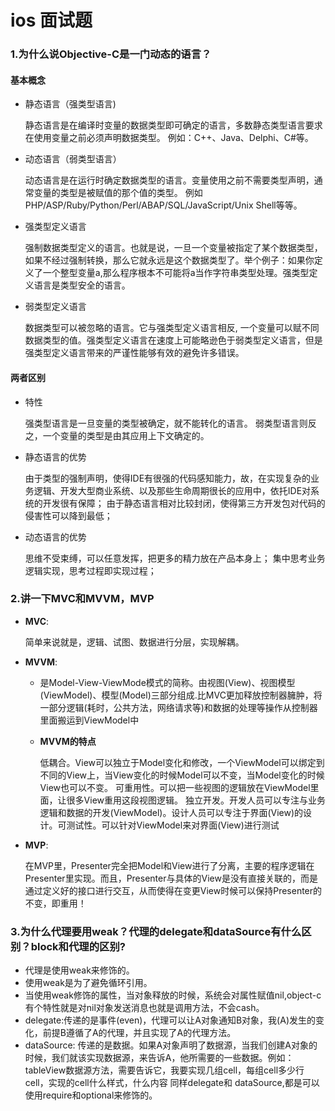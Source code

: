 # ios 面试题

### 1.为什么说Objective-C是一门动态的语言？

#### 基本概念
- 静态语言（强类型语言)

	静态语言是在编译时变量的数据类型即可确定的语言，多数静态类型语言要求在使用变量之前必须声明数据类型。 
例如：C++、Java、Delphi、C#等。

- 动态语言（弱类型语言）

	动态语言是在运行时确定数据类型的语言。变量使用之前不需要类型声明，通常变量的类型是被赋值的那个值的类型。 
例如PHP/ASP/Ruby/Python/Perl/ABAP/SQL/JavaScript/Unix Shell等等。

- 强类型定义语言

	强制数据类型定义的语言。也就是说，一旦一个变量被指定了某个数据类型，如果不经过强制转换，那么它就永远是这个数据类型了。举个例子：如果你定义了一个整型变量a,那么程序根本不可能将a当作字符串类型处理。强类型定义语言是类型安全的语言。

- 弱类型定义语言
	
	数据类型可以被忽略的语言。它与强类型定义语言相反, 一个变量可以赋不同数据类型的值。强类型定义语言在速度上可能略逊色于弱类型定义语言，但是强类型定义语言带来的严谨性能够有效的避免许多错误。

#### 两者区别
- 特性
	
	强类型语言是一旦变量的类型被确定，就不能转化的语言。 
弱类型语言则反之，一个变量的类型是由其应用上下文确定的。

- 静态语言的优势
	
	由于类型的强制声明，使得IDE有很强的代码感知能力，故，在实现复杂的业务逻辑、开发大型商业系统、以及那些生命周期很长的应用中，依托IDE对系统的开发很有保障；
由于静态语言相对比较封闭，使得第三方开发包对代码的侵害性可以降到最低；

- 动态语言的优势
	
	思维不受束缚，可以任意发挥，把更多的精力放在产品本身上；
集中思考业务逻辑实现，思考过程即实现过程；

### 2.讲一下MVC和MVVM，MVP

- **MVC**:
	
	简单来说就是，逻辑、试图、数据进行分层，实现解耦。
- **MVVM**:

	- 是Model-View-ViewMode模式的简称。由视图(View)、视图模型(ViewModel)、模型(Model)三部分组成.比MVC更加释放控制器臃肿，将一部分逻辑(耗时，公共方法，网络请求等)和数据的处理等操作从控制器里面搬运到ViewModel中

	- **MVVM的特点** 

		低耦合。View可以独立于Model变化和修改，一个ViewModel可以绑定到不同的View上，当View变化的时候Model可以不变，当Model变化的时候View也可以不变。
可重用性。可以把一些视图的逻辑放在ViewModel里面，让很多View重用这段视图逻辑。
独立开发。开发人员可以专注与业务逻辑和数据的开发(ViewModel)。设计人员可以专注于界面(View)的设计。可测试性。可以针对ViewModel来对界面(View)进行测试

- **MVP**:
	
	在MVP里，Presenter完全把Model和View进行了分离，主要的程序逻辑在Presenter里实现。而且，Presenter与具体的View是没有直接关联的，而是通过定义好的接口进行交互，从而使得在变更View时候可以保持Presenter的不变，即重用！

### 3.为什么代理要用weak？代理的delegate和dataSource有什么区别？block和代理的区别?

- 代理是使用weak来修饰的。
- 使用weak是为了避免循环引用。
- 当使用weak修饰的属性，当对象释放的时候，系统会对属性赋值nil,object-c有个特性就是对nil对象发送消息也就是调用方法，不会cash。
- delegate:传递的是事件(even)，代理可以让A对象通知B对象，我(A)发生的变化，前提B遵循了A的代理，并且实现了A的代理方法。
- dataSource: 传递的是数据。如果A对象声明了数据源，当我们创建A对象的时候，我们就该实现数据源，来告诉A，他所需要的一些数据。例如：tableView数据源方法，需要告诉它，我要实现几组cell，每组cell多少行cell，实现的cell什么样式，什么内容
同样delegate和  dataSource,都是可以使用require和optional来修饰的。





